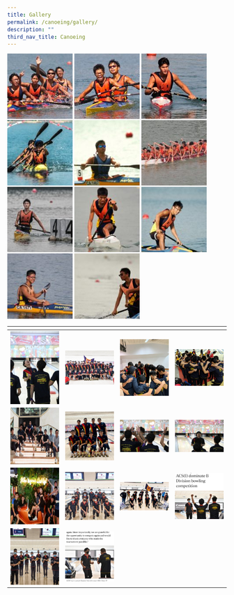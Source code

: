 ```yaml
---
title: Gallery
permalink: /canoeing/gallery/
description: ""
third_nav_title: Canoeing
---
```

![](/images/canoe%201.jpeg)
![](/images/canoe%202.jpeg)
![](/images/canoe%203.jpeg)
![](/images/canoe%204.jpeg)
![](/images/canoe%205.jpeg)
![](/images/canoe%206.jpeg)
![](/images/canoe%207.jpeg)
![](/images/canoe%208.jpeg)
![](/images/canoe%209.jpeg)
![](/images/canoe%2010.jpeg)
![](/images/canoe%2011.jpeg)

<table>
<thead>
  <tr>
    <th style="width:200px"></th>
    <th style="width:200px"></th>
    <th style="width:200px"></th>
		<th style="width:200px"></th>
  </tr>
</thead>
<tbody>
  <tr>
    <td style ="text-align:center"><a href="/images/bowling%201.jpeg"> <img src="/images/bowling%201.jpeg" style="width:200px"></a></td>
    <td style ="text-align:center"><a href="/images/bowling%202.jpeg"> <img src="/images/bowling%202.jpeg" style="width:200px"></a></td>
    <td style ="text-align:center"><a href="/images/bowling%203.jpeg"> <img src="/images/bowling%203.jpeg" style="width:200px; height: 130px"></a></td>
    <td style ="text-align:center"><a href="/images/bowling%204.jpeg"> <img src="/images/bowling%204.jpeg" style="width:200px"></a></td>
  </tr>
   <tr>
    <td style ="text-align:center"><a href="/images/bowling%205.jpeg"> <img src="/images/bowling%205.jpeg" style="width:200px; height: 130px"></a></td>
    <td style ="text-align:center"><a href="/images/bowling%206.jpeg"> <img src="/images/bowling%206.jpeg" style="width:200px"></a></td>
    <td style ="text-align:center"><a href="/images/bowling%207.jpeg"> <img src="/images/bowling%207.jpeg" style="width:200px"></a></td>
    <td style ="text-align:center"><a href="/images/bowling%208.jpeg"> <img src="/images/bowling%208.jpeg" style="width:200px"></a></td>
  </tr>
	<tr>
    <td style ="text-align:center"><a href="/images/bowling%209.jpeg"> <img src="/images/bowling%209.jpeg" style="width:200px; height: 130px"></a></td>
    <td style ="text-align:center"><a href="/images/bowling%2010.png"> <img src="/images/bowling%2010.png" style="width:200px"></a></td>
		<td style ="text-align:center"><a href="/images/bowling%2011.png"> <img src="/images/bowling%2011.png" style="width:200px"></a></td>
		<td style ="text-align:center"><a href="/images/bowling%2012.jpeg"> <img src="/images/bowling%2012.jpeg" style="width:200px"></a></td>
	</tr>
	<tr>
    <td style ="text-align:center"><a href="/images/bowling%2013.jpeg"> <img src="/images/bowling%2013.jpeg" style="width:200px; height: 130px"></a></td>
    <td style ="text-align:center"><a href="/images/bowling%2014.jpeg"> <img src="/images/bowling%2014.jpeg" style="width:200px"></a></td>
	</tr>
</tbody>
</table>